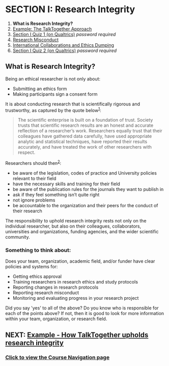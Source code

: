 # SECTION I: Research Integrity

1. **What is Research Integrity?**
2. [Example: The TalkTogether Approach](integrity-tt.md)
3. [Section I Quiz 1 (on Qualtrics)](https://oxfordeducation.eu.qualtrics.com/jfe/form/SV_77q8eZ2E06k1bHo) *password required*
4. [Research Misconduct](integrity-misconduct.md)
5. [International Collaborations and Ethics Dumping](integrity-global.md)
6. [Section I Quiz 2 (on Qualtrics)](https://oxfordeducation.eu.qualtrics.com/jfe/form/SV_eaL4qToXaklZfcq) *password required*

## What is Research Integrity?

Being an ethical researcher is not only about:
* Submitting an ethics form
* Making participants sign a consent form

It is about conducting research that is scientifically rigorous and trustworthy, as captured by the quote below<sup>[1](https://doi.org/10.17226/12192)</sup>:

> The scientific enterprise is built on a foundation of trust. Society trusts that scientific research results are an honest and accurate reflection of a researcher’s work. Researchers equally trust that their colleagues have gathered data carefully, have used appropriate analytic and statistical techniques, have reported their results accurately, and have treated the work of other researchers with respect.

Researchers should then<sup>[2](https://researchsupport.admin.ox.ac.uk/files/researchintegritywebpdf)</sup>:

* be aware of the legislation, codes of practice and University policies relevant to their field
* have the necessary skills and training for their field
* be aware of the publication rules for the journals they want to publish in
* ask if they feel something isn’t quite right
* not ignore problems
* be accountable to the organization and their peers for the conduct of their research

The responsibility to uphold research integrity rests not only on the individual researcher, but also on their colleagues, collaborators, universities and organizations, funding agencies, and the wider scientific community.

### Something to think about:

Does your team, organization, academic field, and/or funder have clear policies and systems for:
* Getting ethics approval
* Training researchers in research ethics and study protocols
* Reporting changes in research protocols
* Reporting research misconduct
* Monitoring and evaluating progress in your research project

Did you say 'yes' to all of the above? Do you know who is responsible for each of the points above? If not, then it is good to look for more information within your team, organization, or research field.

## NEXT: [Example - How TalkTogether upholds research integrity](integrity-tt.md)
### [Click to view the Course Navigation page](toc.md)
